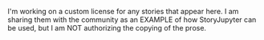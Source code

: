 I'm working on a custom license for any stories that appear here. I am sharing them with the community as an EXAMPLE of how StoryJupyter can be used, but I am NOT authorizing the copying of the prose.
